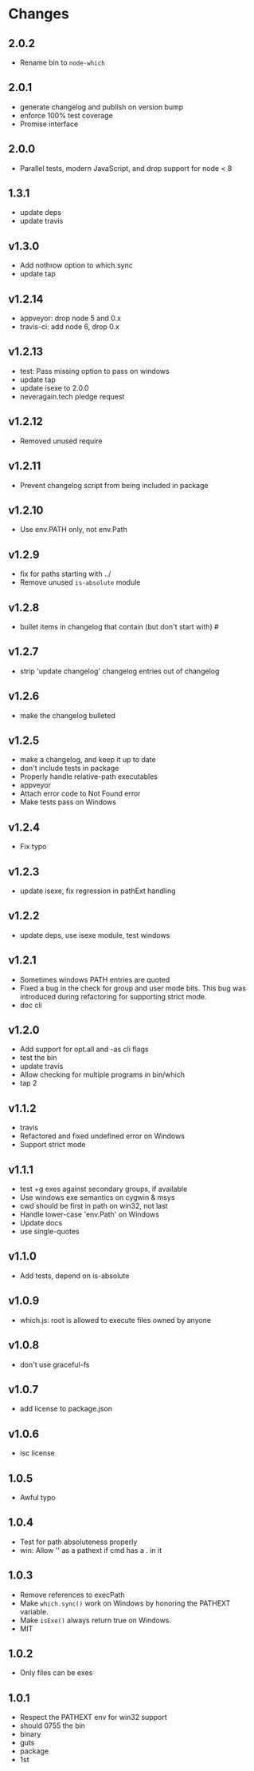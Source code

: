 # Changes

## 2.0.2

- Rename bin to `node-which`

## 2.0.1

- generate changelog and publish on version bump
- enforce 100% test coverage
- Promise interface

## 2.0.0

- Parallel tests, modern JavaScript, and drop support for node \< 8

## 1.3.1

- update deps
- update travis

## v1.3.0

- Add nothrow option to which.sync
- update tap

## v1.2.14

- appveyor: drop node 5 and 0.x
- travis-ci: add node 6, drop 0.x

## v1.2.13

- test: Pass missing option to pass on windows
- update tap
- update isexe to 2.0.0
- neveragain.tech pledge request

## v1.2.12

- Removed unused require

## v1.2.11

- Prevent changelog script from being included in package

## v1.2.10

- Use env.PATH only, not env.Path

## v1.2.9

- fix for paths starting with ../
- Remove unused `is-absolute` module

## v1.2.8

- bullet items in changelog that contain (but don't start with) #

## v1.2.7

- strip 'update changelog' changelog entries out of changelog

## v1.2.6

- make the changelog bulleted

## v1.2.5

- make a changelog, and keep it up to date
- don't include tests in package
- Properly handle relative-path executables
- appveyor
- Attach error code to Not Found error
- Make tests pass on Windows

## v1.2.4

- Fix typo

## v1.2.3

- update isexe, fix regression in pathExt handling

## v1.2.2

- update deps, use isexe module, test windows

## v1.2.1

- Sometimes windows PATH entries are quoted
- Fixed a bug in the check for group and user mode bits. This bug was introduced during refactoring for supporting strict mode.
- doc cli

## v1.2.0

- Add support for opt.all and -as cli flags
- test the bin
- update travis
- Allow checking for multiple programs in bin/which
- tap 2

## v1.1.2

- travis
- Refactored and fixed undefined error on Windows
- Support strict mode

## v1.1.1

- test +g exes against secondary groups, if available
- Use windows exe semantics on cygwin & msys
- cwd should be first in path on win32, not last
- Handle lower-case 'env.Path' on Windows
- Update docs
- use single-quotes

## v1.1.0

- Add tests, depend on is-absolute

## v1.0.9

- which.js: root is allowed to execute files owned by anyone

## v1.0.8

- don't use graceful-fs

## v1.0.7

- add license to package.json

## v1.0.6

- isc license

## 1.0.5

- Awful typo

## 1.0.4

- Test for path absoluteness properly
- win: Allow '' as a pathext if cmd has a . in it

## 1.0.3

- Remove references to execPath
- Make `which.sync()` work on Windows by honoring the PATHEXT variable.
- Make `isExe()` always return true on Windows.
- MIT

## 1.0.2

- Only files can be exes

## 1.0.1

- Respect the PATHEXT env for win32 support
- should 0755 the bin
- binary
- guts
- package
- 1st
